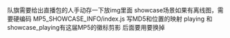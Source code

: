 队旗需要给出直播包的人手动存一下放img里面
showcase场景如果有离线图，需要硬编码 MP5_SHOWCASE_INFO/index.js 写MD5和位置的映射
playing 和showcase_playing有这届MP5的徽标剪影 后面要用要换掉